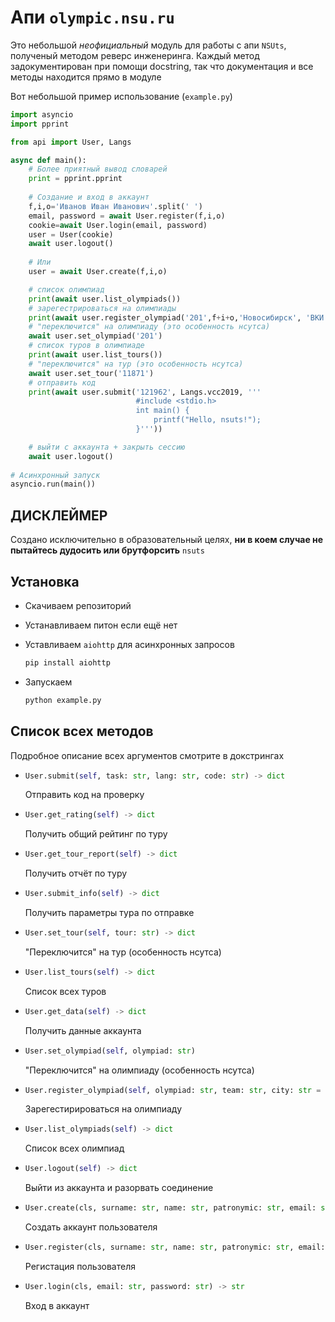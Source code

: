 # Апи `olympic.nsu.ru`

Это небольшой _неофициальный_ модуль для работы с апи `NSUts`, полученый методом реверс инженеринга. Каждый метод задокументирован при помощи docstring, так что документация и все методы находится прямо в модуле

Вот небольшой пример использование (`example.py`)

```python
import asyncio
import pprint

from api import User, Langs

async def main():
    # Более приятный вывод словарей
    print = pprint.pprint
    
    # Создание и вход в аккаунт
    f,i,o='Иванов Иван Иванович'.split(' ')
    email, password = await User.register(f,i,o)
    cookie=await User.login(email, password)
    user = User(cookie)
    await user.logout()
    
    # Или 
    user = await User.create(f,i,o)

    # список олимпиад
    print(await user.list_olympiads())
    # зарегестрироваться на олимпиады
    print(await user.register_olympiad('201',f+i+o,'Новосибирск', 'ВКИ НГУ', '111a1', f,i,o))
    # "переключится" на олимпиаду (это особенность нсутса)
    await user.set_olympiad('201')
    # список туров в олимпиаде
    print(await user.list_tours())
    # "переключится" на тур (это особенность нсутса)
    await user.set_tour('11871')
    # отправить код
    print(await user.submit('121962', Langs.vcc2019, '''
                            #include <stdio.h>
                            int main() {
                                printf("Hello, nsuts!");
                            }'''))

    # выйти с аккаунта + закрыть сессию
    await user.logout()
    
# Асинхронный запуск
asyncio.run(main())
```

## ДИСКЛЕЙМЕР

Создано исключительно в образовательный целях, **ни в коем случае не пытайтесь дудосить или брутфорсить** `nsuts`

## Установка

* Скачиваем репозиторий
* Устанавливаем питон если ещё нет
* Уставливаем `aiohttp` для асинхронных запросов

    ```bash
    pip install aiohttp
    ```

* Запускаем

    ```bash
    python example.py
    ```

## Список всех методов

Подробное описание всех аргументов смотрите в докстрингах

* ```python
  User.submit(self, task: str, lang: str, code: str) -> dict
  ```

  Отправить код на проверку

* ```python
  User.get_rating(self) -> dict
  ```

  Получить общий рейтинг по туру

* ```python
  User.get_tour_report(self) -> dict
  ```

  Получить отчёт по туру

* ```python
  User.submit_info(self) -> dict
  ```

  Получить параметры тура по отправке

* ```python
  User.set_tour(self, tour: str) -> dict
  ```

  "Переключится" на тур (особенность нсутса)

* ```python
  User.list_tours(self) -> dict
  ```

  Список всех туров

* ```python
  User.get_data(self) -> dict
  ```

  Получить данные аккаунта

* ```python
  User.set_olympiad(self, olympiad: str)
  ```

  "Переключится" на олимпиаду (особенность нсутса)

* ```python
  User.register_olympiad(self, olympiad: str, team: str, city: str = None, school: str = None, group: str = None, surname: str = None, name: str = None, patronymic: str = None) -> str
  ```

  Зарегестирироваться на олимпиаду

* ```python
  User.list_olympiads(self) -> dict
  ```

  Список всех олимпиад

* ```python
  User.logout(self) -> dict
  ```

  Выйти из аккаунта и разорвать соединение

* ```python
  User.create(cls, surname: str, name: str, patronymic: str, email: str = None, password: str = None, email_sub='@mer.ci.nsu.ru') -> 'User'
  ```

  Создать аккаунт пользователя

* ```python
  User.register(cls, surname: str, name: str, patronymic: str, email: str = None, password: str = None, email_sub='@mer.ci.nsu.ru') -> tuple[str, str]
  ```

  Регистация пользователя

* ```python
  User.login(cls, email: str, password: str) -> str
  ```

  Вход в аккаунт
